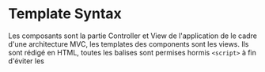# Template Syntax
Les composants sont la partie Controller et View de l'application de le cadre d'une architecture MVC, les templates des components sont les views. Ils sont rédigé en HTML, toutes les balises sont permises hormis ```<script>``` à fin d'éviter les
<!--stackedit_data:
eyJoaXN0b3J5IjpbLTY5OTcyMjcyMF19
-->